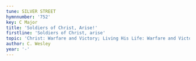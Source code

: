```yaml
---
tune: SILVER STREET
hymnnumber: '752'
key: C Major
title: 'Soldiers of Christ, Arise!'
firstline: 'Soldiers of Christ, arise'
topic: 'Christ: Warfare and Victory; Living His Life: Warfare and Victory'
author: C. Wesley
year: '-'
---
```

